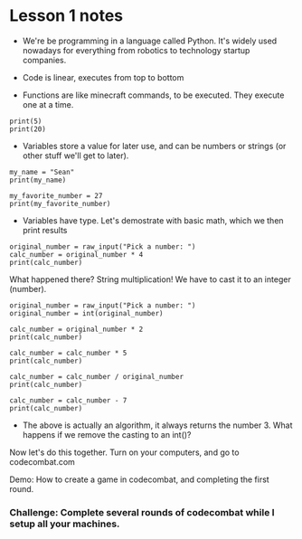# Lesson 1 notes

- We're be programming in a language called Python. It's widely used nowadays for everything from robotics to technology startup companies.
- Code is linear, executes from top to bottom

- Functions are like minecraft commands, to be executed. They execute one at a time.

```
print(5)
print(20)
```

- Variables store a value for later use, and can be numbers or strings (or other stuff we'll get to later). 

```
my_name = "Sean"
print(my_name)

my_favorite_number = 27
print(my_favorite_number)
```

- Variables have type. Let's demostrate with basic math, which we then print results

```
original_number = raw_input("Pick a number: ")
calc_number = original_number * 4
print(calc_number)
```

What happened there? String multiplication! We have to cast it to an integer (number).

```
original_number = raw_input("Pick a number: ")
original_number = int(original_number)

calc_number = original_number * 2
print(calc_number)

calc_number = calc_number * 5
print(calc_number)

calc_number = calc_number / original_number
print(calc_number)

calc_number = calc_number - 7
print(calc_number)
```

- The above is actually an algorithm, it always returns the number 3. What happens if we remove the casting to an int()?

Now let's do this together. Turn on your computers, and go to codecombat.com

Demo: How to create a game in codecombat, and completing the first round.

### Challenge: Complete several rounds of codecombat while I setup all your machines.



